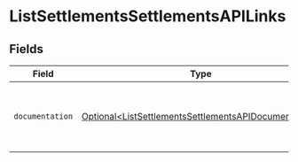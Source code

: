 # ListSettlementsSettlementsAPILinks


## Fields

| Field                                                                                                                      | Type                                                                                                                       | Required                                                                                                                   | Description                                                                                                                |
| -------------------------------------------------------------------------------------------------------------------------- | -------------------------------------------------------------------------------------------------------------------------- | -------------------------------------------------------------------------------------------------------------------------- | -------------------------------------------------------------------------------------------------------------------------- |
| `documentation`                                                                                                            | [Optional\<ListSettlementsSettlementsAPIDocumentation>](../../models/errors/ListSettlementsSettlementsAPIDocumentation.md) | :heavy_minus_sign:                                                                                                         | The URL to the generic Mollie API error handling guide.                                                                    |